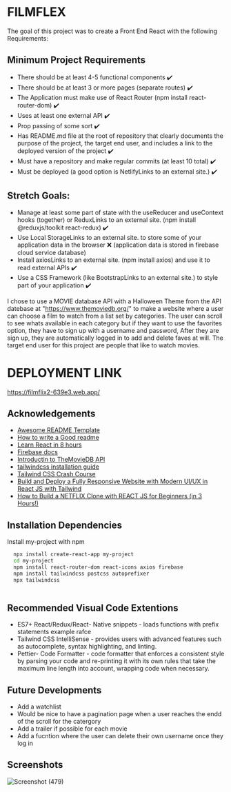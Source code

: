
# FILMFLEX
The goal of this project was to create a Front End React with the following Requirements:

## Minimum Project Requirements
- There should be at least 4-5 functional components ✔️ 
- There should be at least 3 or more pages (separate routes) ✔️
- The Application must make use of React Router (npm install react-router-dom) ✔️
- Uses at least one external API ✔️
- Prop passing of some sort ✔️
- Has README.md file at the root of repository that clearly documents the purpose of the project, the target end user, and includes a link to the deployed version of the project ✔️
- Must have a repository and make regular commits (at least 10 total) ✔️
- Must be deployed (a good option is NetlifyLinks to an external site.) ✔️
 

## Stretch Goals:
- Manage at least some part of state with the useReducer and useContext hooks (together) or ReduxLinks to an external site. (npm install @reduxjs/toolkit react-redux) ✔️ 
- Use Local StorageLinks to an external site. to store some of your application data in the browser ❌ (application data is stored in firebase cloud service database)
- Install axiosLinks to an external site. (npm install axios) and use it to read external APIs ✔️
- Use a CSS Framework (like BootstrapLinks to an external site.) to style part of your application ✔️

I chose to use a MOVIE database API with a Halloween Theme from the API datebase at "https://www.themoviedb.org/"
to make a website where a user can choose a film to watch from a list 
set by categories. The user can scroll to see whats available in each category but if they
want to use the favorites option, they have to sign up with a username and password, After they are sign up, they are automatically logged in to add and delete faves at will. The target end user for this project are people that like to watch movies. 

# DEPLOYMENT LINK
https://filmflix2-639e3.web.app/

## Acknowledgements

 - [Awesome README Template](https://readme.so/editor)
 - [How to write a Good readme](https://bulldogjob.com/news/449-how-to-write-a-good-readme-for-your-github-project)
 - [Learn React in  8 hours](https://www.youtube.com/watch?v=f55qeKGgB_M)
 - [Firebase docs](https://firebase.google.com/)
 - [Introductin to TheMovieDB API](https://www.youtube.com/watch?v=bpHtxx_wmqw)
 - [tailwindcss installation guide](https://tailwindcss.com/docs/guides/create-react-app)
 - [Tailwind CSS Crash Course](https://www.youtube.com/watch?v=UBOj6rqRUME)
 - [Build and Deploy a Fully Responsive Website with Modern UI/UX in React JS with Tailwind](https://www.youtube.com/watch?v=_oO4Qi5aVZs)
 - [How to Build a NETFLIX Clone with REACT JS for Beginners (in 3 Hours!)](https://www.youtube.com/watch?v=XtMThy8QKqU)






## Installation Dependencies

Install my-project with npm

```bash
  npx install create-react-app my-project
  cd my-project
  npm install react-router-dom react-icons axios firebase
  npm install tailwindcss postcss autoprefixer
  npx tailwindcss 
  
```
## Recommended Visual Code Extentions
- ES7+ React/Redux/React- Native snippets - loads functions with prefix statements example rafce
- Tailwind CSS IntelliSense - provides users with advanced features such as autocomplete, syntax highlighting, and linting.
- Pettier- Code Formatter - code formatter that enforces a consistent style by parsing your code and re-printing it with its own rules that take the maximum line length into account, wrapping code when necessary.

## Future Developments
- Add a watchlist 
- Would be nice to have a pagination page when a user reaches the endd of the scroll for the catergory
- Add a trailer if possible for each movie
- Add a fucntion where the user can delete their own username once they log in 
    
## Screenshots



![Screenshot (479)](https://user-images.githubusercontent.com/110546643/198922710-d0df743d-8176-4656-a0ec-3928ef1061af.png)

